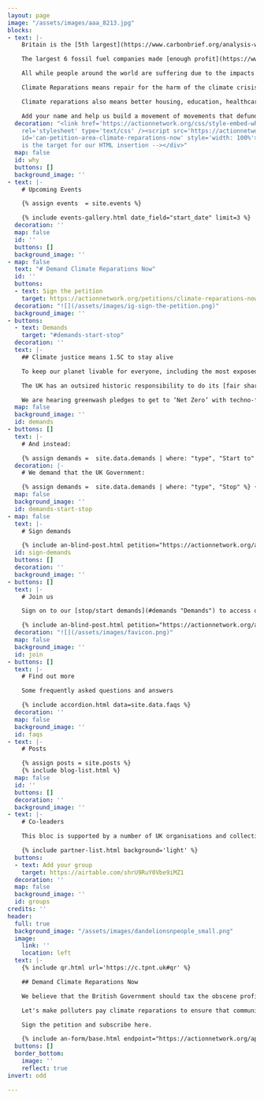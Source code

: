 ```yaml
---
layout: page
image: "/assets/images/aaa_8213.jpg"
blocks:
- text: |-
    Britain is the [5th largest](https://www.carbonbrief.org/analysis-which-countries-are-historically-responsible-for-climate-change/#national) historical polluter of fossil fuels and has built its wealth through centuries of colonial extraction. Now the UK Government seeks to avoid responsibility for the loss and damage it continues to cause for those who've done the least to cause the climate crisis, through its continued expansion and burning of fossil fuels.

    The largest 6 fossil fuel companies made [enough profit](https://www.bloomberg.com/news/articles/2022-10-23/fossil-fuel-profits-can-easily-cover-climate-losses-report-says?leadSource=uverify%20wall) in the first six months of 2022 to cover the costs of loss and damage in the Global South for 6 months. The British government has the power to tax fossil fuel companies, but has made the political choice not to make polluters pay for the damages they’ve caused.

    All while people around the world are suffering due to the impacts of climate change. Pakistan contributed less than [1% of global emissions](https://www.theguardian.com/world/2022/aug/30/pakistan-monsoon-on-steroids-flooding-warning-antonio-guterres), but the recent floods affected more than 33 million people – destroying homes, crops, livelihoods and lives.

    Climate Reparations means repair for the harm of the climate crisis, paid for by the governments and corporations that have profited from it over hundreds of years. It means just transition to renewable energy; an end to debt traps, exploitation and extraction.

    Climate reparations also means better housing, education, healthcare and safe migration—for working class communities all over the world. Paid for by taxing companies that profit from destruction of people and the planet. A global Green New Deal.

    Add your name and help us build a movement of movements that defunds climate chaos and help us create a system of care and repair everywhere.
  decoration: "<link href='https://actionnetwork.org/css/style-embed-whitelabel-v3.css'
    rel='stylesheet' type='text/css' /><script src='https://actionnetwork.org/widgets/v5/petition/climate-reparations-now?format=js&source=widget'></script><div
    id='can-petition-area-climate-reparations-now' style='width: 100%'><!-- this div
    is the target for our HTML insertion --></div>"
  map: false
  id: why
  buttons: []
  background_image: ''
- text: |-
    # Upcoming Events

    {% assign events  = site.events %}

    {% include events-gallery.html date_field="start_date" limit=3 %}
  decoration: ''
  map: false
  id: ''
  buttons: []
  background_image: ''
- map: false
  text: "# Demand Climate Reparations Now"
  id: ''
  buttons:
  - text: Sign the petition
    target: https://actionnetwork.org/petitions/climate-reparations-now/
  decoration: "![](/assets/images/ig-sign-the-petition.png)"
  background_image: ''
- buttons:
  - text: Demands
    target: "#demands-start-stop"
  decoration: ''
  text: |-
    ## Climate justice means 1.5C to stay alive

    To keep our planet livable for everyone, including the most exposed and marginalised among us, we need to **keep global heating to no more than 1.5C temperature increase**. Our world is already nearly 1.2C hotter. Those least responsible are already paying the highest price and have the least resources to protect themselves from raging climate impacts.

    The UK has an outsized historic responsibility to do its [fair share](https://waronwant.org/sites/default/files/20-21_FairShareUK_Infographic_web.pdf) and lead the world in meeting the global climate goal of 1.5C set by the Paris Agreement. Our country is disproportionately responsible for carbon emissions after profiting for over 400 years from slavery, colonialism and the continued extraction and exploitation of communities in the Global South.

    We are hearing greenwash pledges to get to ‘Net Zero’ with techno-fixes and more false solutions. **Net zero is NOT zero**. To meet the UK’s fair share of 1.5C to stay alive, we need a rapid and justice-centred transition to get to **real zero carbon emissions by 2030.** That’s just 9 years from now. So how do we get there and how can we force our government to go about it equitably?
  map: false
  background_image: ''
  id: demands
- buttons: []
  text: |-
    # And instead:

    {% assign demands =  site.data.demands | where: "type", "Start to" %} {% include demands.html demands=demands %}
  decoration: |-
    # We demand that the UK Government:

    {% assign demands =  site.data.demands | where: "type", "Stop" %} {% include demands.html demands=demands %}
  map: false
  background_image: ''
  id: demands-start-stop
- map: false
  text: |-
    # Sign demands

    {% include an-blind-post.html petition="https://actionnetwork.org/api/v2/petitions/81ea4655-f544-43eb-b3c4-ace557bafef7/" %}
  id: sign-demands
  buttons: []
  decoration: ''
  background_image: ''
- buttons: []
  text: |-
    # Join us

    Sign on to our [stop/start demands](#demands "Demands") to access our newsletter and join us in working towards climate reparations. Your data will be processed according to our [privacy policy](http://tpnt.uk/privacy "Privacy Policy").

    {% include an-blind-post.html petition="https://actionnetwork.org/api/v2/petitions/81ea4655-f544-43eb-b3c4-ace557bafef7/" %}
  decoration: "![](/assets/images/favicon.png)"
  map: false
  background_image: ''
  id: join
- buttons: []
  text: |-
    # Find out more

    Some frequently asked questions and answers

    {% include accordion.html data=site.data.faqs %}
  decoration: ''
  map: false
  background_image: ''
  id: faqs
- text: |-
    # Posts

    {% assign posts = site.posts %}
    {% include blog-list.html %}
  map: false
  id: ''
  buttons: []
  decoration: ''
  background_image: ''
- text: |-
    # Co-leaders

    This bloc is supported by a number of UK organisations and collectives as part of the [global day for climate justice](https://climatejustice.uk) organised by the Climate Justice Coalition. Join our network by adding your group or organisation below.

    {% include partner-list.html background='light' %}
  buttons:
  - text: Add your group
    target: https://airtable.com/shrU9RuY0Vbe9iMZ1
  decoration: ''
  map: false
  background_image: ''
  id: groups
credits: ''
header:
  full: true
  background_image: "/assets/images/dandelionsnpeople_small.png"
  image:
    link: ''
    location: left
  text: |-
    {% include qr.html url='https://c.tpnt.uk#qr' %}

    ## Demand Climate Reparations Now

    We believe that the British Government should tax the obscene profits of fossil fuel corporations who are worsening the climate crisis to pay the compensation and reparations that we owe to countries and communities that have contributed the least but are experiencing the worst climate loss and damage.

    Let's make polluters pay climate reparations to ensure that communities both at home and around the world can repair from the loss and damage caused by the climate crisis.

    Sign the petition and subscribe here.

    {% include an-form/base.html endpoint="https://actionnetwork.org/api/v2/petitions/6060da0f-e68b-4d99-b924-885d47f286e2/signatures" lines="first-name,email.postal-code,phone-number.submit." button="Sign"  %}
  buttons: []
  border_bottom:
    image: ''
    reflect: true
invert: odd

---
```

